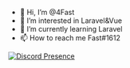 - 👋 Hi, I’m @4Fast
- 👀 I’m interested in Laravel&Vue
- 🌱 I’m currently learning Laravel
- 📫 How to reach me Fast#1612

[![Discord Presence](https://lanyard.cnrad.dev/api/308087335873019905)](https://discord.com/users/308087335873019905)

<!---
4Fast/4Fast is a ✨ special ✨ repository because its `README.md` (this file) appears on your GitHub profile.
You can click the Preview link to take a look at your changes.
--->
